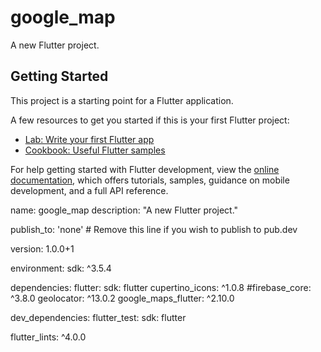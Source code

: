 # google_map

A new Flutter project.

## Getting Started

This project is a starting point for a Flutter application.

A few resources to get you started if this is your first Flutter project:

- [Lab: Write your first Flutter app](https://docs.flutter.dev/get-started/codelab)
- [Cookbook: Useful Flutter samples](https://docs.flutter.dev/cookbook)

For help getting started with Flutter development, view the
[online documentation](https://docs.flutter.dev/), which offers tutorials,
samples, guidance on mobile development, and a full API reference.

name: google_map
description: "A new Flutter project."

publish_to: 'none' # Remove this line if you wish to publish to pub.dev


version: 1.0.0+1

environment:
  sdk: ^3.5.4

dependencies:
  flutter:
    sdk: flutter
  cupertino_icons: ^1.0.8
  #firebase_core: ^3.8.0
  geolocator: ^13.0.2
  google_maps_flutter: ^2.10.0

dev_dependencies:
  flutter_test:
    sdk: flutter

  flutter_lints: ^4.0.0
